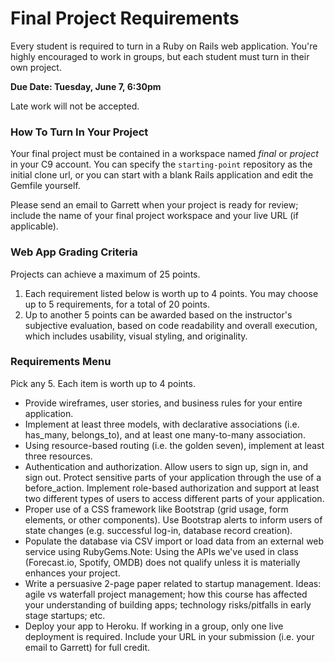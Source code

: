 # Final Project Requirements

Every student is required to turn in a Ruby on Rails web application. You're highly encouraged to work in groups, but each student must turn in their own project.

**Due Date: Tuesday, June 7, 6:30pm**

Late work will not be accepted.

### How To Turn In Your Project

Your final project must be contained in a workspace named *final* or *project* in your C9 account. You can specify the `starting-point` repository as the initial clone url, or you can start with a blank Rails application and edit the Gemfile yourself. 

Please send an email to Garrett when your project is ready for review; include the name of your final project workspace and your live URL (if applicable).

### Web App Grading Criteria

Projects can achieve a maximum of 25 points.

1. Each requirement listed below is worth up to 4 points. You may choose up to 5 requirements, for a total of 20 points.
2. Up to another 5 points can be awarded based on the instructor's subjective evaluation, based on code readability and overall execution, which includes usability, visual styling, and originality.

### Requirements Menu

Pick any 5.  Each item is worth up to 4 points.

- Provide wireframes, user stories, and business rules for your entire application.
- Implement at least three models, with declarative associations (i.e. has_many, belongs_to), and at least one many-to-many association. 
- Using resource-based routing (i.e. the golden seven), implement at least three resources.
- Authentication and authorization. Allow users to sign up, sign in, and sign out. Protect sensitive parts of your application through the use of a before_action. Implement role-based authorization and support at least two different types of users to access different parts of your application.
- Proper use of a CSS framework like Bootstrap (grid usage, form elements, or other components). Use Bootstrap alerts to inform users of state changes (e.g. successful log-in, database record creation).
- Populate the database via CSV import or load data from an external web service using RubyGems.Note: Using the APIs we've used in class (Forecast.io, Spotify, OMDB) does not qualify unless it is materially enhances your project.
- Write a persuasive 2-page paper related to startup management.  Ideas: agile vs waterfall project management; how this course has affected your understanding of building apps;  technology risks/pitfalls in early stage startups; etc.
- Deploy your app to Heroku. If working in a group, only one live deployment is required. Include your URL in your submission (i.e. your email to Garrett) for full credit.
